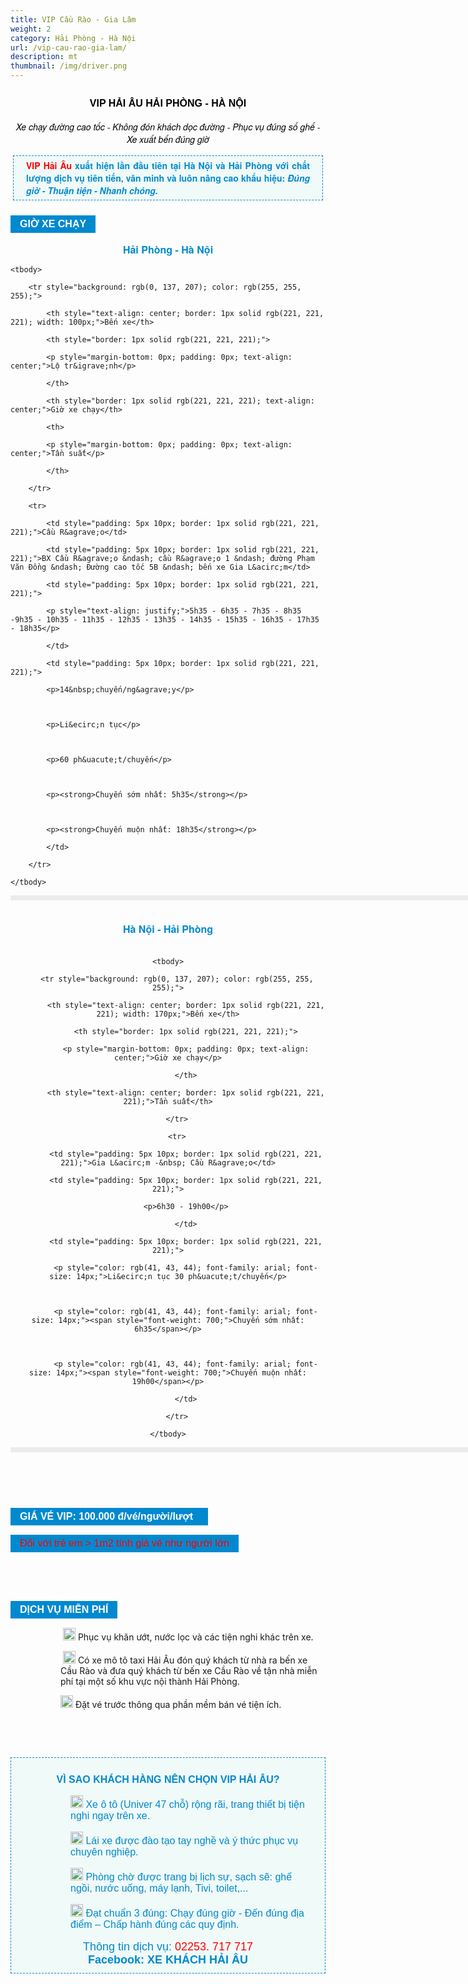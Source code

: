 ```yaml
---
title: VIP Cầu Rào - Gia Lâm
weight: 2
category: Hải Phòng - Hà Nội
url: /vip-cau-rao-gia-lam/
description: mt
thumbnail: /img/driver.png
---
```

<div class="itemList" style="border: 0px; outline: 0px; vertical-align: baseline; background-image: initial; background-position: initial; background-size: initial; background-repeat: initial; background-attachment: initial; background-origin: initial; background-clip: initial; margin: 0px; padding: 0px;">

<div id="itemListLeading" style="font-family: &quot;Helvetica Neue&quot;, Helvetica, Arial, sans-serif; font-size: 14px; border: 0px; outline: 0px; vertical-align: baseline; background: transparent; margin: 0px; padding: 0px;">

<div class="itemContainer itemContainerLast" style="border: 0px; outline: 0px; vertical-align: baseline; background: transparent; margin: 0px; padding: 0px; float: left;">

<div class="catItemView groupLeading" style="border: 0px; outline: 0px; vertical-align: baseline; background: transparent; margin: 0px; padding: 4px;">

<div class="catItemHeader" style="border: 0px; outline: 0px; vertical-align: baseline; background: transparent; margin: 0px; padding: 0px;">

<h3 class="catItemTitle" style="border: 0px; outline: 0px; font-size: 16px; vertical-align: baseline; background: transparent; margin-top: 0px; margin-right: 0px; margin-bottom: 0px; padding: 10px 0px 4px; line-height: 17.6px; font-family: Arial, Helvetica, sans-serif; text-align: center;"><span style="font-size:16px;"><strong><span style="color:#000000;">VIP HẢI &Acirc;U&nbsp;HẢI PH&Ograve;NG - H&Agrave; NỘI</span></strong></span></h3>



<div class="itemHeader" style="border: 0px; outline: 0px; font-size: 14px; vertical-align: baseline; background-image: initial; background-position: initial; background-size: initial; background-repeat: initial; background-attachment: initial; background-origin: initial; background-clip: initial; margin: 0px; padding: 0px; font-family: &quot;Helvetica Neue&quot;, Helvetica, Arial, sans-serif;">

<p style="text-align: center;"><em><span style="color:#000000;"><span style="font-size:14px;">Xe chạy đường cao tốc - Kh&ocirc;ng đ&oacute;n kh&aacute;ch dọc đường - Phục vụ đ&uacute;ng số ghế - Xe xuất bến đ&uacute;ng giờ</span></span></em></p>



<p style="padding: 5px 20px; border: 1px dashed #0089cf; margin: 16px 0px 20px; background: none 0px 0px repeat scroll #f0faf8; font-size: 14px !important; text-align: justify;"><font color="#ff0000"><b>VIP Hải &Acirc;u </b></font><span style="color:#0089cf;"><b>xuất hiện lần đầu ti&ecirc;n tại H&agrave; Nội v&agrave; Hải Ph&ograve;ng với chất lượng dịch vụ ti&ecirc;n tiến, văn minh v&agrave; lu&ocirc;n n&acirc;ng cao khẩu hiệu: <em>Đ&uacute;ng giờ - Thuận tiện - Nhanh ch&oacute;ng.</em></b></span></p>

</div>

</div>

</div>

</div>

</div>



<div id="itemListPrimary" style="border: 0px; outline: 0px; vertical-align: baseline; background-image: initial; background-position: initial; background-size: initial; background-repeat: initial; background-attachment: initial; background-origin: initial; background-clip: initial; margin: 0px; padding: 0px;">



<div style="font-family: arial; font-size: 16px; background: rgb(0, 137, 207); text-align: center; padding: 5px 15px; margin: 15px 0px; color: rgb(255, 255, 255); display: table;"><span style="font-weight: bolder;">GIỜ XE CHẠY</span></div>



<p style="font-family: &quot;Helvetica Neue&quot;, Helvetica, Arial, sans-serif; font-size: 14px; background-color: transparent; text-align: center;"><span style="color:#0089cf;"><strong><span style="font-size:16px;">Hải Ph&ograve;ng - H&agrave; Nội</span></strong></span></p>



<table style="background-color:rgb(255, 255, 255);border:4px solid rgb(236, 236, 236);color:rgb(41, 43, 44);font-family:arial;font-size:14px;text-align:center;width:800px;">

	<tbody>

		<tr style="background: rgb(0, 137, 207); color: rgb(255, 255, 255);">

			<th style="text-align: center; border: 1px solid rgb(221, 221, 221); width: 100px;">Bến xe</th>

			<th style="border: 1px solid rgb(221, 221, 221);">

			<p style="margin-bottom: 0px; padding: 0px; text-align: center;">Lộ tr&igrave;nh</p>

			</th>

			<th style="border: 1px solid rgb(221, 221, 221); text-align: center;">Giờ xe chạy</th>

			<th>

			<p style="margin-bottom: 0px; padding: 0px; text-align: center;">Tần suất</p>

			</th>

		</tr>

		<tr>

			<td style="padding: 5px 10px; border: 1px solid rgb(221, 221, 221);">Cầu R&agrave;o</td>

			<td style="padding: 5px 10px; border: 1px solid rgb(221, 221, 221);">BX Cầu R&agrave;o &ndash; cầu R&agrave;o 1 &ndash; đường Phạm Văn Đồng &ndash; Đường cao tốc 5B &ndash; bến xe Gia L&acirc;m</td>

			<td style="padding: 5px 10px; border: 1px solid rgb(221, 221, 221);">

			<p style="text-align: justify;">5h35 - 6h35 - 7h35 - 8h35 -9h35 - 10h35 - 11h35 - 12h35 - 13h35 - 14h35 - 15h35 - 16h35 - 17h35 - 18h35</p>

			</td>

			<td style="padding: 5px 10px; border: 1px solid rgb(221, 221, 221);">

			<p>14&nbsp;chuyến/ng&agrave;y</p>



			<p>Li&ecirc;n tục</p>



			<p>60 ph&uacute;t/chuyến</p>



			<p><strong>Chuyến sớm nhất: 5h35</strong></p>



			<p><strong>Chuyến muộn nhất: 18h35</strong></p>

			</td>

		</tr>

	</tbody>

</table>



<div style="font-family: &quot;Helvetica Neue&quot;, Helvetica, Arial, sans-serif; font-size: 14px; background-color: transparent; text-align: center;">&nbsp;</div>



<div style="font-family: &quot;Helvetica Neue&quot;, Helvetica, Arial, sans-serif; font-size: 14px; background-color: transparent; text-align: center;"><strong><span style="font-weight: 700; color: rgb(0, 137, 207); font-family: &quot;Helvetica Neue&quot;, Helvetica, Arial, sans-serif; font-size: 14px; text-align: center;"><span style="font-size: 16px;">H&agrave; Nội&nbsp;- Hải Ph&ograve;ng</span></span></strong></div>



<div style="font-family: &quot;Helvetica Neue&quot;, Helvetica, Arial, sans-serif; font-size: 14px; background-color: transparent; text-align: center;">&nbsp;</div>



<div style="font-family: &quot;Helvetica Neue&quot;, Helvetica, Arial, sans-serif; font-size: 14px; background-color: transparent; text-align: center;">

<table style="background-color:rgb(255, 255, 255);border:4px solid rgb(236, 236, 236);color:rgb(41, 43, 44);font-family:arial;font-size:14px;text-align:center;width:800px;">

	<tbody>

		<tr style="background: rgb(0, 137, 207); color: rgb(255, 255, 255);">

			<th style="text-align: center; border: 1px solid rgb(221, 221, 221); width: 170px;">Bến xe</th>

			<th style="border: 1px solid rgb(221, 221, 221);">

			<p style="margin-bottom: 0px; padding: 0px; text-align: center;">Giờ xe chạy</p>

			</th>

			<th style="text-align: center; border: 1px solid rgb(221, 221, 221);">Tần suất</th>

		</tr>

		<tr>

			<td style="padding: 5px 10px; border: 1px solid rgb(221, 221, 221);">Gia L&acirc;m -&nbsp; Cầu R&agrave;o</td>

			<td style="padding: 5px 10px; border: 1px solid rgb(221, 221, 221);">

			<p>6h30 - 19h00</p>

			</td>

			<td style="padding: 5px 10px; border: 1px solid rgb(221, 221, 221);">

			<p style="color: rgb(41, 43, 44); font-family: arial; font-size: 14px;">Li&ecirc;n tục 30 ph&uacute;t/chuyến</p>



			<p style="color: rgb(41, 43, 44); font-family: arial; font-size: 14px;"><span style="font-weight: 700;">Chuyến sớm nhất: 6h35</span></p>



			<p style="color: rgb(41, 43, 44); font-family: arial; font-size: 14px;"><span style="font-weight: 700;">Chuyến muộn nhất: 19h00</span></p>

			</td>

		</tr>

	</tbody>

</table>

</div>



<div style="font-family: &quot;Helvetica Neue&quot;, Helvetica, Arial, sans-serif; font-size: 14px; background-color: transparent; margin-left: 120px; text-align: right;">&nbsp;</div>



<div style="font-family: &quot;Helvetica Neue&quot;, Helvetica, Arial, sans-serif; font-size: 14px; background-color: transparent; margin-left: 120px; text-align: center;">&nbsp; &nbsp; &nbsp; &nbsp; &nbsp; &nbsp; &nbsp; &nbsp; &nbsp; &nbsp; &nbsp; &nbsp; &nbsp; &nbsp; &nbsp; &nbsp; &nbsp; &nbsp; &nbsp; &nbsp; &nbsp; &nbsp; &nbsp; &nbsp; &nbsp; &nbsp; &nbsp; &nbsp; &nbsp; &nbsp; &nbsp; &nbsp; &nbsp; &nbsp; &nbsp; &nbsp; &nbsp; &nbsp; &nbsp; &nbsp; &nbsp; &nbsp; &nbsp; &nbsp; &nbsp; &nbsp; &nbsp; &nbsp; &nbsp; &nbsp; &nbsp; &nbsp; &nbsp; &nbsp; &nbsp; &nbsp; &nbsp; &nbsp; &nbsp;&nbsp; &nbsp;&nbsp;</div>



<div style="margin-left: 0px;">

<div style="font-family: arial; font-size: 16px; background: rgb(0, 137, 207); text-align: center; padding: 5px 15px; margin: 15px 0px; display: table;"><span style="font-weight: bolder;"><font color="#ffffff">GI&Aacute; V&Eacute; VIP: 100.000 đ/v&eacute;/người/lượt&nbsp;&nbsp;</font></span></div>



<div style="font-family: arial; font-size: 16px; background: rgb(0, 137, 207); text-align: center; padding: 5px 15px; margin: 15px 0px; display: table;"><span style="color:#FF0000;">Đối với trẻ em &gt; 1m2 t&iacute;nh gi&aacute; v&eacute; như người lớn</span></div>



<div style="text-align: center;">&nbsp;</div>

</div>

&nbsp;



<div style="text-align: center;">

<div style="font-family: arial; font-size: 16px; text-align: center; background: rgb(0, 137, 207); padding: 5px 15px; margin: 15px 0px; color: rgb(255, 255, 255); display: table;"><span style="font-weight: bolder;">DỊCH VỤ MIỄN&nbsp;PH&Iacute;</span></div>

</div>



<p style="margin-left: 80px;"><span style="font-size:14px;">&nbsp;<img alt="" height="20" src="/pictures/picfullsizes/2017/12/29/007404-blue-jelly-icon-arrows-double-arrowhead-right.png" width="20" />&nbsp;Phục vụ khăn ướt, nước lọc v&agrave; c&aacute;c tiện nghi kh&aacute;c tr&ecirc;n xe.</span></p>



<p style="margin-left: 80px;">&nbsp;<span style="font-size:14px;"><img alt="" height="20" src="/pictures/picfullsizes/2017/12/29/007404-blue-jelly-icon-arrows-double-arrowhead-right(1).png" width="20" /> C&oacute; xe m&ocirc; t&ocirc; taxi Hải &Acirc;u đ&oacute;n qu&yacute; kh&aacute;ch từ nh&agrave; ra bến xe Cầu R&agrave;o v&agrave; đưa qu&yacute; kh&aacute;ch từ bến xe Cầu R&agrave;o về tận nh&agrave; miễn ph&iacute; tại một số khu vực nội th&agrave;nh Hải Ph&ograve;ng.&nbsp;</span></p>



<p style="margin-left: 80px;"><span style="font-size:14px;"><img alt="" height="20" src="/pictures/picfullsizes/2017/12/29/007404-blue-jelly-icon-arrows-double-arrowhead-right(2).png" width="20" /></span>&nbsp;Đặt v&eacute; trước th&ocirc;ng qua phần mềm b&aacute;n v&eacute; tiện &iacute;ch.</p>



<p style="margin-left: 80px;">&nbsp;</p>



<h3 class="catItemTitle" style="font-family: Arial, Helvetica, sans-serif; line-height: 17.6px; color: rgb(51, 51, 51); margin-top: 0px; margin-bottom: 0px; font-size: 16px; background: transparent; border: 0px; outline: 0px; vertical-align: baseline; margin-right: 0px; padding: 10px 0px 4px; text-align: center;">&nbsp;</h3>



<div style="font-family: arial; border: 1px dashed rgb(0, 137, 207); padding: 10px 15px; margin-bottom: 20px; text-align: center; background: rgb(240, 250, 248);">

<p style="font-size: 16px;"><span style="color:#0089cf;"><strong>V&Igrave; SAO KH&Aacute;CH H&Agrave;NG N&Ecirc;N CHỌN VIP HẢI &Acirc;U?</strong></span></p>



<p style="font-size: 16px; text-align: left; margin-left: 80px;"><span style="color:#0089cf;"><img alt="" height="20" src="/pictures/picfullsizes/2018/01/02/blue%20arrow(1).png" width="20" />&nbsp;Xe &ocirc; t&ocirc; (Univer 47 chỗ) rộng r&atilde;i, trang thiết bị tiện nghi ngay tr&ecirc;n xe.</span></p>



<p style="font-size: 16px; text-align: left; margin-left: 80px;"><span style="color:#0089cf;"><img alt="" height="20" src="/pictures/picfullsizes/2018/01/02/blue%20arrow(1).png" width="20" />&nbsp;L&aacute;i xe được đ&agrave;o tạo tay nghề v&agrave; &yacute; thức phục vụ chuy&ecirc;n nghiệp.</span></p>



<p style="font-size: 16px; text-align: left; margin-left: 80px;"><span style="color:#0089cf;"><img alt="" height="20" src="/pictures/picfullsizes/2018/01/02/blue%20arrow(1).png" width="20" />&nbsp;Ph&ograve;ng chờ được trang bị lịch sự, sạch sẽ: ghế ngồi, nước uống, m&aacute;y lạnh, Tivi, toilet,...</span></p>



<p style="font-size: 16px; text-align: left; margin-left: 80px;"><span style="color:#0089cf;"><img alt="" height="20" src="/pictures/picfullsizes/2018/01/02/blue%20arrow(1).png" width="20" />&nbsp;Đạt chuẩn 3 đ&uacute;ng: Chạy đ&uacute;ng giờ - Đến đ&uacute;ng địa điểm &ndash; Chấp h&agrave;nh đ&uacute;ng c&aacute;c quy định.</span></p>



<div class="btnda1tv" style="font-size: 16px; cursor: pointer;"><span style="color:#0089cf;"><span style="font-size:18px;">Th&ocirc;ng tin dịch vụ: </span></span><span style="color:#FF0000;"><span style="font-size:18px;">02253. 717 717</span></span></div>



<div class="btnda1tv" style="cursor: pointer;"><strong><font color="#0089cf"><span style="font-size: 18px;">Facebook: XE KH&Aacute;CH HẢI &Acirc;U</span></font></strong></div>

</div>



<div class="clr" style="font-family: &quot;Helvetica Neue&quot;, Helvetica, Arial, sans-serif; font-size: 14px; background: transparent; border: 0px; outline: 0px; vertical-align: baseline; margin: 0px; padding: 0px; clear: both; height: 0px; line-height: 0; float: none; overflow: hidden; visibility: hidden; width: 0px;">&nbsp;</div>



<div class="clr" style="font-family: &quot;Helvetica Neue&quot;, Helvetica, Arial, sans-serif; font-size: 14px; background: transparent; border: 0px; outline: 0px; vertical-align: baseline; margin: 0px; padding: 0px; clear: both; height: 0px; line-height: 0; float: none; overflow: hidden; visibility: hidden; width: 0px;">&nbsp;</div>



<div class="clr" style="font-family: &quot;Helvetica Neue&quot;, Helvetica, Arial, sans-serif; font-size: 14px; background: transparent; border: 0px; outline: 0px; vertical-align: baseline; margin: 0px; padding: 0px; clear: both; height: 0px; line-height: 0; float: none; overflow: hidden; visibility: hidden; width: 0px;">&nbsp;</div>

</div>

</div>



<div class="clr" style="font-family: &quot;Helvetica Neue&quot;, Helvetica, Arial, sans-serif; font-size: 14px; background: transparent; border: 0px; outline: 0px; vertical-align: baseline; margin: 0px; padding: 0px; clear: both; height: 0px; line-height: 0; float: none; overflow: hidden; visibility: hidden; width: 0px;">&nbsp;</div>



<div class="clr" style="font-family: &quot;Helvetica Neue&quot;, Helvetica, Arial, sans-serif; font-size: 14px; background: transparent; border: 0px; outline: 0px; vertical-align: baseline; margin: 0px; padding: 0px; clear: both; height: 0px; line-height: 0; float: none; overflow: hidden; visibility: hidden; width: 0px;">&nbsp;</div>

</div>

</div>
